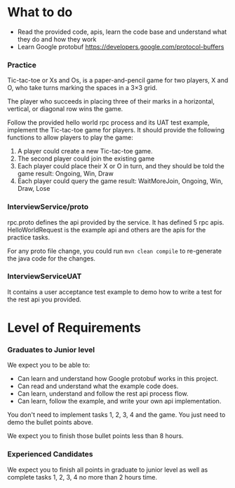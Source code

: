 # What to do

* Read the provided code, apis, learn the code base and understand what they do and how they work
* Learn Google protobuf https://developers.google.com/protocol-buffers

### Practice
Tic-tac-toe or Xs and Os, is a paper-and-pencil game for two players, X and O, who take turns marking the spaces in a 3×3 grid.

The player who succeeds in placing three of their marks in a horizontal, vertical, or diagonal row wins the game.

Follow the provided hello world rpc process and its UAT test example, implement the Tic-tac-toe game for players. It should provide the following functions to allow players to play the game:

1. A player could create a new Tic-tac-toe game.
2. The second player could join the existing game
3. Each player could place their X or O in turn, and they should be told the game result: Ongoing, Win, Draw
4. Each player could query the game result: WaitMoreJoin, Ongoing, Win, Draw, Lose


### InterviewService/proto
rpc.proto defines the api provided by the service. It has defined 5 rpc apis. HelloWorldRequest is the example api and others are the apis for the practice tasks.

For any proto file change, you could run `mvn clean compile` to re-generate the java code for the changes.
  
### InterviewServiceUAT
It contains a user acceptance test example to demo how to write a test for the rest api you provided.

# Level of Requirements

### Graduates to Junior level
We expect you to be able to:
* Can learn and understand how Google protobuf works in this project.
* Can read and understand what the example code does.
* Can learn, understand and follow the rest api process flow.
* Can learn, follow the example, and write your own api implementation.

You don't need to implement tasks 1, 2, 3, 4 and the game. You just need to demo the bullet points above.

We expect you to finish those bullet points less than 8 hours.

### Experienced Candidates
We expect you to finish all points in graduate to junior level as well as complete tasks 1, 2, 3, 4 no more than 2 hours time.